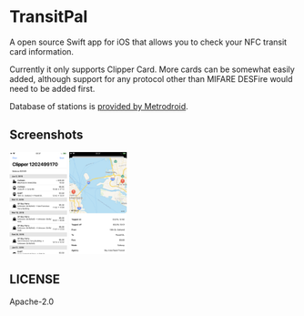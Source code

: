 # TransitPal
A open source Swift app for iOS that allows you to check your NFC transit card information.

Currently it only supports Clipper Card. More cards can be somewhat easily added, although support for any protocol other than MIFARE DESFire would need to be added first.

Database of stations is [provided by Metrodroid](https://github.com/micolous/metrodroid/tree/master/extra/mdst/#readme).

## Screenshots

<img src="Screenshots/History.png" width="20%"> <img src="Screenshots/Details.png" width="20%">

## LICENSE

Apache-2.0
